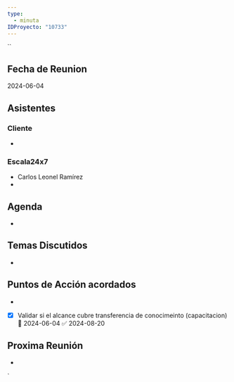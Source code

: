 ```yaml
---
type:
  - minuta
IDProyecto: "10733"
---
```

``
## Fecha de Reunion
2024-06-04

## Asistentes

### Cliente
* 
### Escala24x7
- Carlos Leonel Ramírez
-  

## Agenda
* 
## Temas Discutidos
*  

## Puntos de Acción acordados
*  
- [x] Validar si el alcance cubre  transferencia de conocimeinto (capacitacion) 📅 2024-06-04 ✅ 2024-08-20

## Proxima Reunión
*   

`